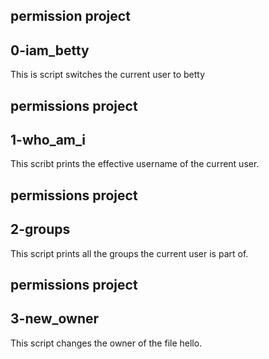 ## permission project
## 0-iam_betty
This is script switches the current user to betty
## permissions project
## 1-who_am_i
This scribt prints the effective username of the current user.
## permissions project 
## 2-groups
This script prints all the groups the current user is part of.
## permissions project
## 3-new_owner
This script changes the owner of the file hello.
